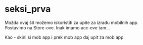 # seksi_prva

Možda ovaj šit možemo iskoristiti za upite za izradu mobilnih app. Postavimo na Store-ove. Inak imamo acc-eve tam... 

Kao - skini si mob app i prek mob app daj upit za mob app
